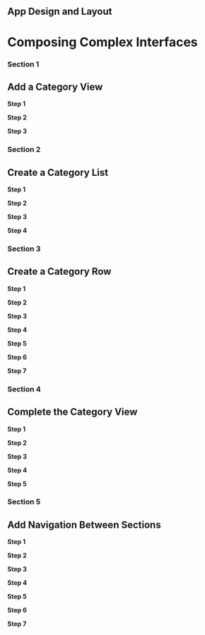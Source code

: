 ## App Design and Layout
# Composing Complex Interfaces

### Section 1
## Add a Category View

**Step 1** <br>

**Step 2** <br>

**Step 3** <br>

### Section 2
## Create a Category List

**Step 1** <br>

**Step 2** <br>

**Step 3** <br>

**Step 4** <br>

### Section 3
## Create a Category Row

**Step 1** <br>

**Step 2** <br>

**Step 3** <br>

**Step 4** <br>

**Step 5** <br>

**Step 6** <br>

**Step 7** <br>

### Section 4
## Complete the Category View

**Step 1** <br>

**Step 2** <br>

**Step 3** <br>

**Step 4** <br>

**Step 5** <br>

### Section 5
## Add Navigation Between Sections

**Step 1** <br>

**Step 2** <br>

**Step 3** <br>

**Step 4** <br>

**Step 5** <br>

**Step 6** <br>

**Step 7** <br>